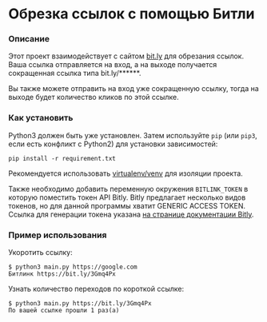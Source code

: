 # Обрезка ссылок с помощью Битли

### Описание

Этот проект взаимодействует с сайтом [bit.ly](bit.ly) для обрезания ссылок. Ваша ссылка отправляется на вход, а на
выходе получается сокращенная ссылка типа bit.ly/******.

Вы также можете отправить на вход уже сокращенную ссылку, тогда на выходе будет количество кликов по этой ссылке.

### Как установить

Python3 должен быть уже установлен.
Затем используйте `pip` (или `pip3`, если есть конфликт с Python2) для
установки зависимостей:

```
pip install -r requirement.txt
```

Рекомендуется использовать [virtualenv/venv](https://docs.python.org/3/library/venv.html) для изоляции проекта.

Также необходимо добавить переменную окружения ```BITLINK_TOKEN``` в которую поместить токен API Bitly.
Bitly предлагает несколько видов токенов, но для данной программы хватит GENERIC ACCESS TOKEN.
Ссылка для генерации токена указана  [на странице документации Bitly](https://dev.bitly.com/get_started.html).

### Пример использования

Укоротить ссылку:

```console
$ python3 main.py https://google.com
Битлинк https://bit.ly/3Gmq4Px
```

Узнать количество переходов по короткой ссылке:

```console
$ python3 main.py https://bit.ly/3Gmq4Px
По вашей ссылке прошли 1 раз(а)
```


